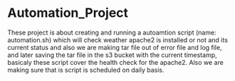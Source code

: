 # Automation_Project
These project is about creating and running a autoamtion script  (name: automation.sh) which will check weather apache2 is installed or not and its current status and also we are making tar file out of error file and log file, and later saving the tar file in the s3 bucket with the current timestamp, basicaly these script cover the health check for the apache2. Also we are making sure that is script is scheduled on daily basis.
